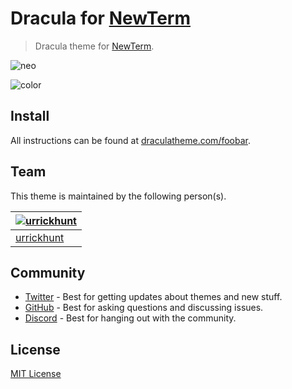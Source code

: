 # Dracula for [NewTerm](https://chariz.com/get/newterm)

>Dracula theme for [NewTerm](https://chariz.com/get/newterm).

![neo](https://user-images.githubusercontent.com/96319944/233093963-fb48f849-b715-444a-944f-f2f11abe4376.jpeg)

![color](https://user-images.githubusercontent.com/96319944/233093988-f7a80bd2-4733-499c-9d84-751d4e0edda0.jpeg)

## Install

All instructions can be found at [draculatheme.com/foobar](https://draculatheme.com/foobar).

## Team

This theme is maintained by the following person(s).

| [![urrickhunt](https://github.com/urrickhunt.png?size=100)](https://github.com/urrickhunt) |
| ---------------------------------------------------------------------------------------- |
| [urrickhunt](https://github.com/urrickhunt)                                               |

## Community

- [Twitter](https://twitter.com/draculatheme) - Best for getting updates about themes and new stuff.
- [GitHub](https://github.com/dracula/dracula-theme/discussions) - Best for asking questions and discussing issues.
- [Discord](https://draculatheme.com/discord-invite) - Best for hanging out with the community.

## License

[MIT License](./LICENSE)
